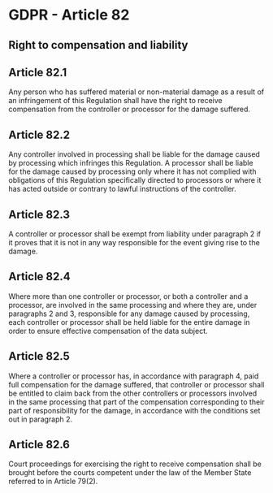 # GDPR - Article 82
## Right to compensation and liability

  
## Article 82.1
Any person who has suffered material or non-material damage as a result of an infringement of this Regulation shall have the right to receive compensation from the controller or processor for the damage suffered.
  
## Article 82.2
Any controller involved in processing shall be liable for the damage caused by processing which infringes this Regulation. A processor shall be liable for the damage caused by processing only where it has not complied with obligations of this Regulation specifically directed to processors or where it has acted outside or contrary to lawful instructions of the controller.
  
## Article 82.3
A controller or processor shall be exempt from liability under paragraph 2 if it proves that it is not in any way responsible for the event giving rise to the damage.
  
## Article 82.4
Where more than one controller or processor, or both a controller and a processor, are involved in the same processing and where they are, under paragraphs 2 and 3, responsible for any damage caused by processing, each controller or processor shall be held liable for the entire damage in order to ensure effective compensation of the data subject.
  
## Article 82.5
Where a controller or processor has, in accordance with paragraph 4, paid full compensation for the damage suffered, that controller or processor shall be entitled to claim back from the other controllers or processors involved in the same processing that part of the compensation corresponding to their part of responsibility for the damage, in accordance with the conditions set out in paragraph 2.
  
## Article 82.6
Court proceedings for exercising the right to receive compensation shall be brought before the courts competent under the law of the Member State referred to in Article 79(2).
  